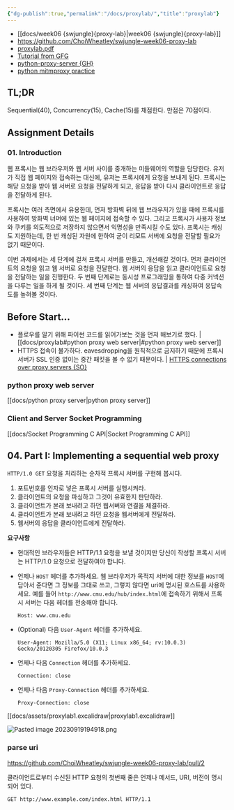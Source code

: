 ```yaml
---
{"dg-publish":true,"permalink":"/docs/proxylab/","title":"proxylab"}
---
```


- [[docs/week06 {swjungle}{proxy-lab}\|week06 {swjungle}{proxy-lab}]]
- <https://github.com/ChoiWheatley/swjungle-week06-proxy-lab>
- [proxylab.pdf](http://csapp.cs.cmu.edu/3e/proxylab.pdf)
- [Tutorial from GFG](https://www.geeksforgeeks.org/creating-a-proxy-webserver-in-python-set-1/)
- [python-proxy-server {GH}](https://github.com/anapeksha/python-proxy-server/blob/main/src/server.py)
- [python mitmproxy practice](https://thepythoncode.com/article/writing-http-proxy-in-python-with-mitmproxy)

## TL;DR

Sequential(40), Concurrency(15), Cache(15)를 채점한다. 만점은 70점이다.

## Assignment Details

### 01. Introduction

웹 프록시는 웹 브라우저와 웹 서버 사이를 중개하는 미들웨어의 역할을 담당한다. 유저가 직접 웹 페이지와 접속하는 대신에, 유저는 프록시에게 요청을 보내게 된다. 프록시는 해당 요청을 받아 웹 서버로 요청을 전달하게 되고, 응답을 받아 다시 클라이언트로 응답을 전달하게 된다.

프록시는 여러 측면에서 유용한데, 먼저 방화벽 뒤에 웹 브라우저가 있을 때에 프록시를 사용하여 방화벽 너머에 있는 웹 페이지에 접속할 수 있다. 그리고 프록시가 사용자 정보와 쿠키를 의도적으로 저장하지 않으면서 익명성을 만족시킬 수도 있다. 프록시는 캐싱도 지원하는데, 한 번 캐싱된 자원에 한하여 굳이 리모트 서버에 요청을 전달할 필요가 없기 때문이다.

이번 과제에서는 세 단계에 걸쳐 프록시 서버를 만들고, 개선해갈 것이다. 먼저 클라이언트의 요청을 읽고 웹 서버로 요청을 전달한다. 웹 서버의 응답을 읽고 클라이언트로 요청을 전달하는 일을 진행한다. 두 번째 단계로는 동시성 프로그래밍을 통하여 다중 커넥션을 다루는 일을 하게 될 것이다. 세 번째 단계는 웹 서버의 응답결과를 캐싱하여 응답속도를 높혀볼 것이다.

## Before Start...

- 플로우를 알기 위해 파이썬 코드를 읽어가보는 것을 먼저 해보기로 했다. | [[docs/proxylab#python proxy web server\|#python proxy web server]]
- HTTPS 접속이 불가하다. eavesdropping을 원칙적으로 금지하기 때문에 프록시 서버가 SSL 인증 없이는 중간 패킷을 볼 수 없기 때문이다. | [HTTPS connections over proxy servers {SO}](https://stackoverflow.com/questions/516323/https-connections-over-proxy-servers)

### python proxy web server

[[docs/python proxy server\|python proxy server]]

### Client and Server Socket Programming

[[docs/Socket Programming C API\|Socket Programming C API]]

## 04. Part I: Implementing a sequential web proxy

`HTTP/1.0 GET` 요청을 처리하는 순차적 프록시 서버를 구현해 봅시다. 

1. 포트번호를 인자로 넣은 프록시 서버를 실행시켜라.
2. 클라이언트의 요청을 파싱하고 그것이 유효한지 판단하라.
3. 클라이언트가 본래 보내려고 하던 웹서버와 연결을 체결하라.
4. 클라이언트가 본래 보내려고 하던 요청을 웹서버에게 전달하라.
5. 웹서버의 응답을 클라이언트에게 전달하라.

**요구사항**

- 현대적인 브라우저들은 HTTP/1.1 요청을 보낼 것이지만 당신이 작성할 프록시 서버는 HTTP/1.0 요청으로 전달하여야 합니다.
- 언제나 `HOST` 헤더를 추가하세요. 웹 브라우저가 목적지 서버에 대한 정보를 `HOST`에 담아서 준다면 그 정보를 그대로 쓰고, 그렇지 않다면 uri에 명시된 호스트를 사용하세요. 예를 들어 `http://www.cmu.edu/hub/index.html`에 접속하기 위해서 프록시 서버는 다음 헤더를 전송해야 합니다.

	```
	Host: www.cmu.edu
	```

- (Optional) 다음 `User-Agent` 헤더를 추가하세요.

	```
	User-Agent: Mozilla/5.0 (X11; Linux x86_64; rv:10.0.3) Gecko/20120305 Firefox/10.0.3
	```

- 언제나 다음 `Connection` 헤더를 추가하세요.

	```
	Connection: close
	```

- 언제나 다음 `Proxy-Connection` 헤더를 추가하세요.

	```
	Proxy-Connection: close
	```

[[docs/assets/proxylab1.excalidraw\|proxylab1.excalidraw]]

![Pasted image 20230919194918.png](/img/user/docs/assets/Pasted%20image%2020230919194918.png)

### parse uri

<https://github.com/ChoiWheatley/swjungle-week06-proxy-lab/pull/2>

클라이언트로부터 수신된 HTTP 요청의 첫번째 줄은 언제나 메서드, URI, 버전이 명시되어 있다.

```
GET http://www.example.com/index.html HTTP/1.1
```
